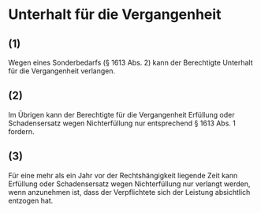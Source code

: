 # Unterhalt für die Vergangenheit



## (1)

 Wegen eines Sonderbedarfs (§ 1613 Abs. 2) kann der Berechtigte Unterhalt für die Vergangenheit verlangen.

## (2)

 Im Übrigen kann der Berechtigte für die Vergangenheit Erfüllung oder Schadensersatz wegen Nichterfüllung nur entsprechend § 1613 Abs. 1 fordern.

## (3)

 Für eine mehr als ein Jahr vor der Rechtshängigkeit liegende Zeit kann Erfüllung oder Schadensersatz wegen Nichterfüllung nur verlangt werden, wenn anzunehmen ist, dass der Verpflichtete sich der Leistung absichtlich entzogen hat. 

